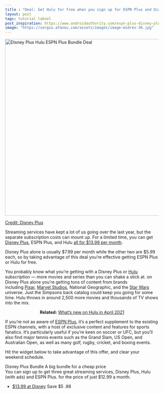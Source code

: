 ```yaml
---
title : "Deal: Get Hulu for free when you sign up for ESPN Plus and Disney Plus"
layout: post
tags: tutorial labnol
post_inspiration: https://www.androidauthority.com/espn-plus-disney-plus-hulu-bundle-1188037/
image: "https://sergio.afanou.com/assets/images/image-midres-36.jpg"
---
```


<p><html><body><a href="https://andauth.co/DisneyPlusBundle"><img class="aligncenter wp-image-1214909 noname size-large aa-img" title="Disney Plus Hulu ESPN Plus Bundle Deal" src="https://cdn57.androidauthority.net/wp-content/uploads/2020/12/Disney-Plus-Hulu-ESPN-Plus-Bundle-Deal-1200x579.jpg" alt="Disney Plus Hulu ESPN Plus Bundle Deal" width="1200" height="579" data-attachment-id="1214909" srcset="https://cdn57.androidauthority.net/wp-content/uploads/2020/12/Disney-Plus-Hulu-ESPN-Plus-Bundle-Deal-1200x579.jpg 1200w, https://cdn57.androidauthority.net/wp-content/uploads/2020/12/Disney-Plus-Hulu-ESPN-Plus-Bundle-Deal-300x145.jpg 300w, https://cdn57.androidauthority.net/wp-content/uploads/2020/12/Disney-Plus-Hulu-ESPN-Plus-Bundle-Deal-768x370.jpg 768w, https://cdn57.androidauthority.net/wp-content/uploads/2020/12/Disney-Plus-Hulu-ESPN-Plus-Bundle-Deal-1536x741.jpg 1536w, https://cdn57.androidauthority.net/wp-content/uploads/2020/12/Disney-Plus-Hulu-ESPN-Plus-Bundle-Deal-16x8.jpg 16w, https://cdn57.androidauthority.net/wp-content/uploads/2020/12/Disney-Plus-Hulu-ESPN-Plus-Bundle-Deal-32x15.jpg 32w, https://cdn57.androidauthority.net/wp-content/uploads/2020/12/Disney-Plus-Hulu-ESPN-Plus-Bundle-Deal-28x14.jpg 28w, https://cdn57.androidauthority.net/wp-content/uploads/2020/12/Disney-Plus-Hulu-ESPN-Plus-Bundle-Deal-56x27.jpg 56w, https://cdn57.androidauthority.net/wp-content/uploads/2020/12/Disney-Plus-Hulu-ESPN-Plus-Bundle-Deal-64x31.jpg 64w, https://cdn57.androidauthority.net/wp-content/uploads/2020/12/Disney-Plus-Hulu-ESPN-Plus-Bundle-Deal-1000x482.jpg 1000w, https://cdn57.androidauthority.net/wp-content/uploads/2020/12/Disney-Plus-Hulu-ESPN-Plus-Bundle-Deal-415x200.jpg 415w, https://cdn57.androidauthority.net/wp-content/uploads/2020/12/Disney-Plus-Hulu-ESPN-Plus-Bundle-Deal-675x326.jpg 675w, https://cdn57.androidauthority.net/wp-content/uploads/2020/12/Disney-Plus-Hulu-ESPN-Plus-Bundle-Deal.jpg 1661w" sizes="(max-width: 1200px) 100vw, 1200px" /></p>
<div class="aa-img-source-credit">
<div class="aa-img-source-and-credit full">
<div class="aa-img-source text-right"><span>Credit:</span> <a rel="nofollow" class="img-credit-link" target="_blank" href="https://www.disneyplus.com/welcome?irclickid=Xl5ySnUbdxyLWUU0UfQwQyYMUkEXdKWfNX63Ws0&amp;irgwc=1&amp;cid=DSS-Affiliate-Impact-Content-AndroidAuthority-707629">Disney Plus</a></div>
</div>
</div>
<p></a></p>
<p>Streaming services have kept a lot of us going over the last year, but the separate subscription costs can mount up. For a limited time, you can get <a href="https://www.androidauthority.com/disney-plus-streaming-service-923534/">Disney Plus</a>, ESPN Plus, and Hulu <a href="https://andauth.co/DisneyPlusBundle">all for $13.99 per month</a>.</p>
<p>Disney Plus alone is usually $7.99 per month while the other two are $5.99 each, so by taking advantage of this deal you&#8217;re effective getting ESPN Plus or Hulu for free.</p>
<p>You probably know what you&#8217;re getting with a Disney Plus or <a href="https://www.androidauthority.com/what-is-hulu-997732/">Hulu</a> subscription — more movies and series than you can shake a stick at. on Disney Plus alone you&#8217;re getting tons of content from brands including <a href="https://www.androidauthority.com/disney-plus-pixar-movies-1056271">Pixar</a>, <a href="https://www.androidauthority.com/disney-plus-marvel-movies-1055803/">Marvel Studios</a>, National Geographic, and the <a href="https://www.androidauthority.com/disney-plus-star-wars-movies-1057219/">Star Wars</a> universe. Just the Simpsons back catalog could keep you going for some time. Hulu throws in around 2,500 more movies and thousands of TV shows into the mix.</p>
<p style="text-align: center;"><strong>Related:</strong> <a href="https://www.androidauthority.com/new-on-hulu-939207/">What’s new on Hulu in April 2021</a></p>
<p>If you&#8217;re not as aware of <a href="https://www.androidauthority.com/what-is-espn-plus-957392/">ESPN Plus</a>, it&#8217;s a perfect supplement to the existing ESPN channels, with a host of exclusive content and features for sports fanatics. It&#8217;s particularly useful if you&#8217;re keen on soccer or UFC, but you&#8217;ll also find major tennis events such as the Grand Slam, US Open, and Australian Open, as well as many golf, rugby, cricket, and boxing events.</p>
<p>Hit the widget below to take advantage of this offer, and clear your weekend schedule.</p>
<div class="aa-post-deal-group-cnt " >
                          <div class="row">
                <div class="col-xs-12">
                  <div class="aa-deal-box aa-deal-box-large">
                                        <span class="aa-deal-box-img" style="background-image: url( https://cdn57.androidauthority.net/wp-content/uploads/2019/08/disney-plus-hulu-espn-plus-768x408.jpg );" ></span>
                    <div class="aa-deal-box-info">
                      <div class="aa-deal-box-title-cont">
                        <span class="aa-deal-box-title">Disney Plus Bundle</span>
                        <span class="aa-deal-box-subtitle">A big bundle for a cheap price</span>
                      </div>
                      <div class="aa-deal-box-desc">
                        <span>You can sign up to get three great streaming services, Disney Plus, Hulu (with ads) and ESPN Plus. for the price of just $12.99 a month.</span>
                      </div>
                      <!--  .aa-deal-box-desc -->
                                              <div class="aa-deal-box-prices">
                          <ul>
                                                          <li>
                                <a href="https://andauth.co/DisneyPlusBundle" data-dealprice="$13.99" > $13.99 at Disney</a>
                                                              <span class="aa-deal-box-price-save">
                                <span class="aa-deal-box-price-save-label">Save</span>
                                <span class="aa-deal-box-price-save-value">
                                  <span class="aa-deal-box-price-save-whole">$5</span>
                                  <span class="aa-deal-box-price-save-cents">.98</span>
                                </span>
                              </span>
                              <span class="aa-deal-box-price-delimiter"></span>
                                                            </li>
                                                        </ul>
                        </div>
                        <!--  .aa-deal-box-prices -->
                                          </div>
                    <!--  .aa-deal-box-info -->
                  </div>
                  <!--  .aa-deal-box aa-deal-box-large -->
                </div>
                <!--  .col-xs-12 -->
              </div>
              <!--  .row -->
                        </div>
          <!--  .aa-post-deal -->
</body></html></p>

